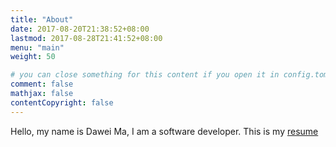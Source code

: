```yaml
---
title: "About"
date: 2017-08-20T21:38:52+08:00
lastmod: 2017-08-28T21:41:52+08:00
menu: "main"
weight: 50

# you can close something for this content if you open it in config.toml.
comment: false
mathjax: false
contentCopyright: false
---
```


Hello, my name is Dawei Ma, I am a software developer. This is my [resume](http://localhost:1313/resume/en/index.html)


